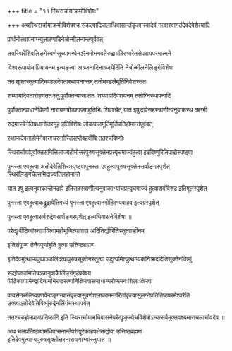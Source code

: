 +++
title = "११ स्थिरार्चायांक्रमोविशेषः"

+++
अथस्थिरार्चायांक्रमोविशेषश्च संकल्पादिजलाधिवासान्तंकृत्वास्वादेवं नत्वास्वागतंदेवदेवेशेत्यादि

प्रार्थनोत्थापनाग्न्युत्तारणादिनेत्रोन्मीलनान्तंपूर्ववत्

तत्रस्थिरेशिवलिङ्गेस्वर्णसूच्यागन्धेनॐनमोभगवतेरुद्रायहिरण्यरेतसेपरायपरमात्मने

विश्वरूपायोमाप्रियायनम इत्यङ्त्वा अञ्जनादिनाञ्जयेदिति नेत्रोन्मीलनेलिङ्गेविशेषः

ततःसूक्तस्तुत्यादिमण्डलदेवतास्थापनान्तम् ततोमण्डलेमूर्तिनिवेशस्ततः

शय्यायांदेवतारोहणंततःस्तुःपूर्वोक्तन्यासाःततः शय्यायांदेवशयनम् ततोग्निस्थापनादि

पुर्वोक्तान्वाधानेविष्णौ नारायणंषोडशाज्याहुतिभिः शिवश्चेत् यात इषुःद्रापेसहस्त्राणीत्यनुवाकस्थ ऋग्भी

रुद्रमाज्येनेतिप्रधानोत्तरमूह इतिविशेषः लोकपालमूर्तिमूर्तिपतिहोमान्तंपूर्ववत्

स्थाप्यदेवताहोमेनैवारश्चरुर्नास्तिसप्तैवहवींषि ततश्चविष्णोः

स्थिरार्चायांपूर्वोक्तसमित्तिलाज्यहोमोत्तरंपुरुषसूक्तेनप्रत्यृचमाज्यंहुत्वा इदंविष्णुरितिपादौस्पष्ट्वा

पुनस्ता एवहुत्वा अतोदेवेतिशिरःस्पृष्ट्वापुनस्ता एवहुत्वापुरुषसूक्तेनसर्वाङ्गस्पृशेत् स्थिरंलिङ्गचेत्समिदाज्यतिलहोमान्ते

यात इषु इत्यनुवाकान्तेनद्रापे इतिसहस्त्राणीत्यनुवाकाभ्यांचप्रत्यृचमाज्यं हुत्वासर्वोवैरुद्र इतिमूलंस्पृशेत्

पुनस्ता एवहुत्वाकद्रुद्रायेतिमध्यं पुनस्ता एवहुत्वानमोहिरण्यबाहव इत्यग्रंस्पृशेत्

पुनस्ता एवहुत्वासर्वरुद्रेणसर्वाङ्गस्पृशेत् इत्यधिवासनेविशेषः ॥

परेद्युःपीठिकांस्नापयित्वामहीमूष्वित्यावाह्य अदितिर्द्यौरितिस्तुत्वार्‍हींनम

इतिसंपूज्य तेनैवपूर्णाहुति हुत्वा उत्तिष्ठब्रह्मण

इतिदेवमुत्थाप्यपुष्पाञ्जलिंदत्वापुरुषसूक्तेनस्तुत्वा उदुत्यमित्युत्थाप्यकनिक्रददितिसूक्तेनविष्णुं

सद्योजातमितिपञ्चानुवाकैर्लिङ्गंगृहंप्रवेश्य पीठिकायामिन्द्रादिनामभिरष्टरत्नानिक्षिप्त्वासप्तधान्यरौप्यमनःशिलाःक्षिप्त्वा

पायसेनसंलिप्यप्रणवेनाङ्गन्यासंकृत्वासुवर्णशलाकामन्तरितांकृत्वासुलग्नेप्रतितिष्ठपरमेश्वरेति उक्त्वाऽतोदेवेतिविष्णुंरुद्रेनलिंगंचस्थापयेत्

ततश्चरुहोमप्राणप्रतिष्ठादि इति स्थिरार्चायामधिवासनेपरेद्युःकृत्येचविशेषोऽन्यत्सर्वमुक्तवक्ष्यमाणचलार्चावदेव ॥

अथ चलप्रतिष्ठायामधिवासनान्तेपरेद्युरेकाहपक्षेसद्योवा उत्तिष्ठब्रह्मण इतिदेवमुत्थाप्यपुरुषसूक्तोत्तरनारायणाभ्यांस्तुयात ॥
